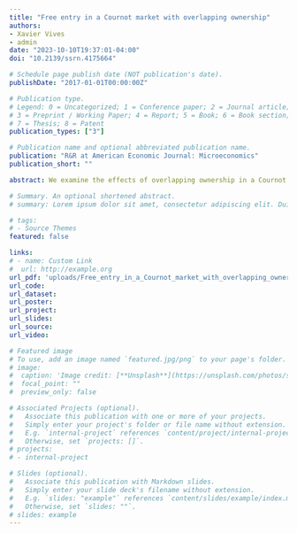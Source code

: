 ```yaml
---
title: "Free entry in a Cournot market with overlapping ownership"
authors:
- Xavier Vives
- admin
date: "2023-10-10T19:37:01-04:00"
doi: "10.2139/ssrn.4175664"

# Schedule page publish date (NOT publication's date).
publishDate: "2017-01-01T00:00:00Z"

# Publication type.
# Legend: 0 = Uncategorized; 1 = Conference paper; 2 = Journal article;
# 3 = Preprint / Working Paper; 4 = Report; 5 = Book; 6 = Book section;
# 7 = Thesis; 8 = Patent
publication_types: ["3"]

# Publication name and optional abbreviated publication name.
publication: "R&R at American Economic Journal: Microeconomics"
publication_short: ""

abstract: We examine the effects of overlapping ownership in a Cournot oligopoly where existing firms with overlapping ownership decide whether to enter a new market. We show that entry is either monotonically decreasing in the degree of overlapping ownership or has an inverted-U relationship with it. Although entry is excessive under non-decreasing returns to scale, with decreasing returns to scale entry (in contrast to standard results) is insufficient under high levels of overlapping ownership. Under standard assumptions, we find that overlapping ownership magnifies the negative impact of an increase of entry costs on entry providing a rationale for empirical evidence.

# Summary. An optional shortened abstract.
# summary: Lorem ipsum dolor sit amet, consectetur adipiscing elit. Duis posuere tellus ac convallis placerat. Proin tincidunt magna sed ex sollicitudin condimentum.

# tags:
# - Source Themes
featured: false

links:
# - name: Custom Link
#  url: http://example.org
url_pdf: 'uploads/Free_entry_in_a_Cournot_market_with_overlapping_ownership.pdf'
url_code: 
url_dataset: 
url_poster: 
url_project: 
url_slides: 
url_source: 
url_video: 

# Featured image
# To use, add an image named `featured.jpg/png` to your page's folder. 
# image:
#  caption: 'Image credit: [**Unsplash**](https://unsplash.com/photos/s9CC2SKySJM)'
#  focal_point: ""
#  preview_only: false

# Associated Projects (optional).
#   Associate this publication with one or more of your projects.
#   Simply enter your project's folder or file name without extension.
#   E.g. `internal-project` references `content/project/internal-project/index.md`.
#   Otherwise, set `projects: []`.
# projects:
# - internal-project

# Slides (optional).
#   Associate this publication with Markdown slides.
#   Simply enter your slide deck's filename without extension.
#   E.g. `slides: "example"` references `content/slides/example/index.md`.
#   Otherwise, set `slides: ""`.
# slides: example
---
```

